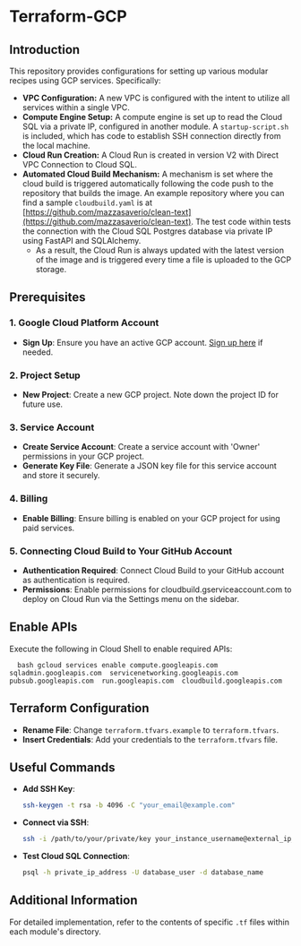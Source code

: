 # Terraform-GCP

## Introduction

This repository provides configurations for setting up various modular recipes using GCP services. Specifically:

- **VPC Configuration:** A new VPC is configured with the intent to utilize all services within a single VPC.
- **Compute Engine Setup:** A compute engine is set up to read the Cloud SQL via a private IP, configured in another module. A `startup-script.sh` is included, which has code to establish SSH connection directly from the local machine.
- **Cloud Run Creation:** A Cloud Run is created in version V2 with Direct VPC Connection to Cloud SQL.
- **Automated Cloud Build Mechanism:** A mechanism is set where the cloud build is triggered automatically following the code push to the repository that builds the image. An example repository where you can find a sample `cloudbuild.yaml` is at [https://github.com/mazzasaverio/clean-text](https://github.com/mazzasaverio/clean-text). The test code within tests the connection with the Cloud SQL Postgres database via private IP using FastAPI and SQLAlchemy.
  - As a result, the Cloud Run is always updated with the latest version of the image and is triggered every time a file is uploaded to the GCP storage.

## Prerequisites

### 1. Google Cloud Platform Account

- **Sign Up**: Ensure you have an active GCP account. [Sign up here](https://cloud.google.com/) if needed.

### 2. Project Setup

- **New Project**: Create a new GCP project. Note down the project ID for future use.

### 3. Service Account

- **Create Service Account**: Create a service account with 'Owner' permissions in your GCP project.
- **Generate Key File**: Generate a JSON key file for this service account and store it securely.

### 4. Billing

- **Enable Billing**: Ensure billing is enabled on your GCP project for using paid services.

### 5. Connecting Cloud Build to Your GitHub Account

- **Authentication Required**: Connect Cloud Build to your GitHub account as authentication is required.
- **Permissions**: Enable permissions for cloudbuild.gserviceaccount.com to deploy on Cloud Run via the Settings menu on the sidebar.

## Enable APIs

Execute the following in Cloud Shell to enable required APIs:

```
  bash gcloud services enable compute.googleapis.com  sqladmin.googleapis.com  servicenetworking.googleapis.com  pubsub.googleapis.com  run.googleapis.com  cloudbuild.googleapis.com
```

## Terraform Configuration

- **Rename File**: Change `terraform.tfvars.example` to `terraform.tfvars`.
- **Insert Credentials**: Add your credentials to the `terraform.tfvars` file.

## Useful Commands

- **Add SSH Key**:
  ```bash
  ssh-keygen -t rsa -b 4096 -C "your_email@example.com"
  ```
- **Connect via SSH**:
  ```bash
  ssh -i /path/to/your/private/key your_instance_username@external_ip_address
  ```
- **Test Cloud SQL Connection**:
  ```bash
  psql -h private_ip_address -U database_user -d database_name
  ```

## Additional Information

For detailed implementation, refer to the contents of specific `.tf` files within each module's directory.
